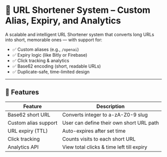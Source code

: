 # 🔗 URL Shortener System – Custom Alias, Expiry, and Analytics

A scalable and intelligent URL Shortener system that converts long URLs into short, memorable ones — with support for:
- ✅ Custom aliases (e.g., `/openai`)
- ✅ Expiry logic (like Bitly or Firebase)
- ✅ Click tracking & analytics
- ✅ Base62 encoding (short, readable URLs)
- ✅ Duplicate-safe, time-limited design

---

## 🚀 Features

| Feature                   | Description                                      |
|---------------------------|--------------------------------------------------|
| Base62 short URL          | Converts integer to a-zA-Z0-9 slug               |
| Custom alias support      | User can define their own short URL path        |
| URL expiry (TTL)          | Auto-expires after set time                      |
| Click tracking            | Counts visits to each short URL                 |
| Analytics API             | View total clicks & time left till expiry       |



